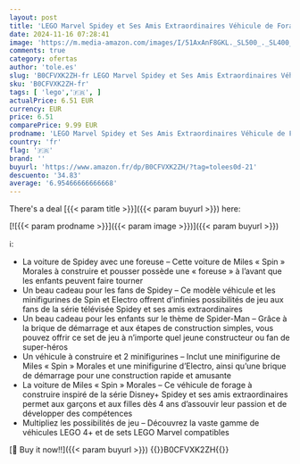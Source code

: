 ```yaml
---
layout: post
title: 'LEGO Marvel Spidey et Ses Amis Extraordinaires Véhicule de Forage  Voiture de Spider-Man  2 Minifigurines  avec Les Super-Héros de la Série Télévisée Disney+  pour Garçons et Filles dès 4 Ans 10792'
date: 2024-11-16 07:28:41
image: 'https://m.media-amazon.com/images/I/51AxAnF8GKL._SL500_._SL400_.jpg'
comments: true
category: ofertas
author: 'tole.es'
slug: 'B0CFVXK2ZH-fr LEGO Marvel Spidey et Ses Amis Extraordinaires Véhicule de...'
sku: 'B0CFVXK2ZH-fr'
tags: [ 'lego','🇫🇷', ]
actualPrice: 6.51 EUR
currency: EUR
price: 6.51
comparePrice: 9.99 EUR
prodname: 'LEGO Marvel Spidey et Ses Amis Extraordinaires Véhicule de Forage  Voiture de Spider-Man  2 Minifigurines  avec Les Super-Héros de la Série Télévisée Disney+  pour Garçons et Filles dès 4 Ans 10792'
country: 'fr'
flag: '🇫🇷'
brand: ''
buyurl: 'https://www.amazon.fr/dp/B0CFVXK2ZH/?tag=tolees0d-21'
descuento: '34.83'
average: '6.95466666666668'
---
```


There's a deal [{{< param title >}}]({{< param buyurl >}})  here:

[![{{< param prodname >}}]({{< param image >}})]({{< param buyurl >}})

ℹ️:

- La voiture de Spidey avec une foreuse – Cette voiture de Miles « Spin » Morales à construire et pousser possède une « foreuse » à l’avant que les enfants peuvent faire tourner
- Un beau cadeau pour les fans de Spidey – Ce modèle véhicule et les minifigurines de Spin et Electro offrent d’infinies possibilités de jeu aux fans de la série télévisée Spidey et ses amis extraordinaires
- Un beau cadeau pour les enfants sur le thème de Spider-Man – Grâce à la brique de démarrage et aux étapes de construction simples, vous pouvez offrir ce set de jeu à n’importe quel jeune constructeur ou fan de super-héros
- Un véhicule à construire et 2 minifigurines – Inclut une minifigurine de Miles « Spin » Morales et une minifigurine d’Electro, ainsi qu’une brique de démarrage pour une construction rapide et amusante
- La voiture de Miles « Spin » Morales – Ce véhicule de forage à construire inspiré de la série Disney+ Spidey et ses amis extraordinaires permet aux garçons et aux filles dès 4 ans d’assouvir leur passion et de développer des compétences
- Multipliez les possibilités de jeu – Découvrez la vaste gamme de véhicules LEGO 4+ et de sets LEGO Marvel compatibles

[🛒 Buy it now!!]({{< param buyurl >}})
{{<world>}}B0CFVXK2ZH{{</world>}}
